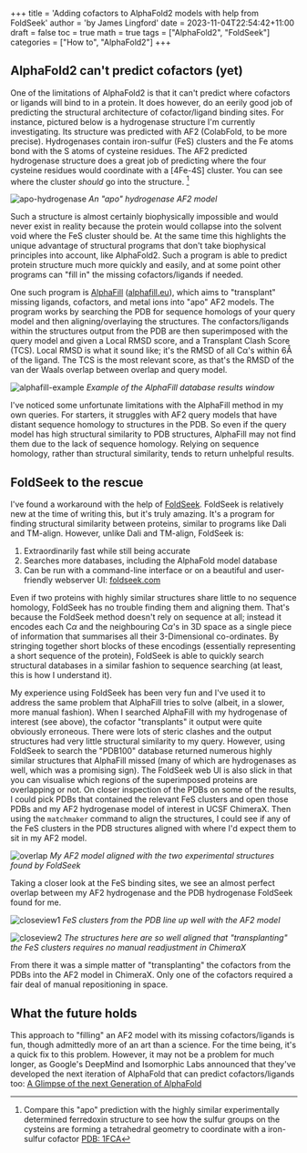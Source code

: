 +++
title = 'Adding cofactors to AlphaFold2 models with help from FoldSeek'
author = 'by James Lingford'
date = 2023-11-04T22:54:42+11:00
draft = false
toc = true
math = true
tags = ["AlphaFold2", "FoldSeek"]
categories = ["How to", "AlphaFold2"]
+++

## AlphaFold2 can't predict cofactors (yet)

One of the limitations of AlphaFold2 is that it can't predict where cofactors or ligands will bind to in a protein.
It does however, do an eerily good job of predicting the structural architecture of cofactor/ligand binding sites.
For instance, pictured below is a hydrogenase structure I'm currently investigating.
Its structure was predicted with AF2 (ColabFold, to be more precise).
Hydrogenases contain iron-sulfur (FeS) clusters and the Fe atoms bond with the S atoms of cysteine residues.
The AF2 predicted hydrogenase structure does a great job of predicting where the four cysteine residues would coordinate with
a [4Fe-4S] cluster.
You can see where the cluster *should* go into the structure.
[^1]

[^1]: Compare this "apo" prediction with the highly similar experimentally determined ferredoxin structure to see how the sulfur groups on the cysteins are forming a tetrahedral geometry to coordinate with a iron-sulfur cofactor [PDB: 1FCA](https://www.rcsb.org/3d-view/1FCA/1)

![apo-hydrogenase](/images/foldseek/apo.png)
*An "apo" hydrogenase AF2 model*

Such a structure is almost certainly biophysically impossible and would never exist in reality because the protein would
collapse into the solvent void where the FeS cluster should be.
At the same time this highlights the unique advantage of structural programs that don't take biophysical
principles into account, like AlphaFold2.
Such a program is able to predict protein structure much more quickly and easily, and at some point other programs can
"fill in" the missing cofactors/ligands if needed.

One such program is [AlphaFill](https://www.nature.com/articles/s41592-022-01685-y) ([alphafill.eu](https://alphafill.eu/)),
which aims to "transplant" missing ligands, cofactors, and metal ions into "apo" AF2 models.
The program works by searching the PDB for sequence homologs of your query model and then aligning/overlaying the
structures.
The confactors/ligands within the structures output from the PDB are then superimposed with the query model and given a
Local RMSD score, and a Transplant Clash Score (TCS).
Local RMSD is what it sound like; it's the RMSD of all Cα's within 6Å of the ligand.
The TCS is the most relevant score, as that's the RMSD of the van der Waals overlap between overlap and query model.

![alphafill-example](/images/foldseek/alphafill.png)
*Example of the AlphaFill database results window*

I've noticed some unfortunate limitations with the AlphaFill method in my own queries.
For starters, it struggles with AF2 query models that have distant sequence homology to structures in the PDB.
So even if the query model has high structural similarity to PDB structures, AlphaFill may not find them due to the lack
of sequence homology.
Relying on sequence homology, rather than structural similarity, tends to return unhelpful results.

## FoldSeek to the rescue

I've found a workaround with the help of [FoldSeek](https://www.nature.com/articles/s41587-023-01773-0).
FoldSeek is relatively new at the time of writing this, but it's truly amazing.
It's a program for finding structural similarity between proteins, similar to programs like Dali and TM-align.
However, unlike Dali and TM-align, FoldSeek is:
1. Extraordinarily fast while still being accurate
2. Searches more databases, including the AlphaFold model database
3. Can be run with a command-line interface or on a beautiful and user-friendly webserver UI: [foldseek.com](https://search.foldseek.com/search)

Even if two proteins with highly similar structures share little to no sequence homology, FoldSeek has no trouble
finding them and aligning them.
That's because the FoldSeek method doesn't rely on sequence at all; instead it encodes each C$\alpha$ and the
neighbouring C$\alpha$'s in 3D space as a single piece of information that summarises all their 3-Dimensional
co-ordinates.
By stringing together short blocks of these encodings (essentially representing a short sequence of the protein),
FoldSeek is able to quickly search structural databases in a similar fashion to sequence searching (at least, this is
how I understand it).

My experience using FoldSeek has been very fun and I've used it to address the same problem that AlphaFill tries to
solve (albeit, in a slower, more manual fashion). 
When I searched AlphaFill with my hydrogenase of interest (see above), the cofactor "transplants" it output were quite obviously erroneous.
There were lots of steric clashes and the output structures had very little structural similarity to my query.
However, using FoldSeek to search the "PDB100" database returned numerous highly similar structures that AlphaFill
missed (many of which are hydrogenases as well, which was a promising sign).
The FoldSeek web UI is also slick in that you can visualise which regions of the superimposed proteins are overlapping
or not.
On closer inspection of the PDBs on some of the results, I could pick PDBs that contained the relevant FeS clusters and
open those PDBs and my AF2 hydrogenase model of interest in UCSF ChimeraX.
Then using the `matchmaker` command to align the structures, I could see if any of the FeS clusters in the PDB
structures aligned with where I'd expect them to sit in my AF2 model.

![overlap](/images/foldseek/fullview.png)
*My AF2 model aligned with the two experimental structures found by FoldSeek*

Taking a closer look at the FeS binding sites, we see an almost perfect overlap between my AF2 hydrogenase and the PDB
hydrogenase FoldSeek found for me.

![closeview1](/images/foldseek/closeview1.png)
*FeS clusters from the PDB line up well with the AF2 model*

![closeview2](/images/foldseek/closeview2.png)
*The structures here are so well aligned that "transplanting" the FeS clusters requires no manual readjustment in
ChimeraX*

From there it was a simple matter of "transplanting" the cofactors from the PDBs into the AF2 model in ChimeraX.
Only one of the cofactors required a fair deal of manual repositioning in space.

## What the future holds

This approach to "filling" an AF2 model with its missing cofactors/ligands is fun, though admittedly more of an art than
a science.
For the time being, it's a quick fix to this problem.
However, it may not be a problem for much longer, as Google's DeepMind and Isomorphic Labs announced that they've
developed the next iteration of AlphaFold that can predict cofactors/ligands too: [A Glimpse of the next Generation of AlphaFold](https://www.isomorphiclabs.com/articles/a-glimpse-of-the-next-generation-of-alphafold)


